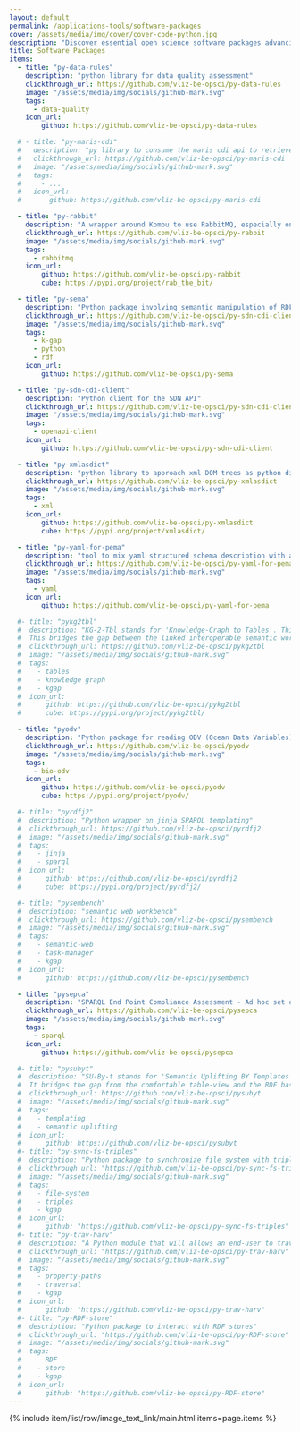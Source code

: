 ```yaml
---
layout: default
permalink: /applications-tools/software-packages
cover: /assets/media/img/cover/cover-code-python.jpg
description: "Discover essential open science software packages advancing research and collaboration in the digital age."
title: Software Packages
items:
  - title: "py-data-rules"
    description: "python library for data quality assessment"
    clickthrough_url: https://github.com/vliz-be-opsci/py-data-rules
    image: "/assets/media/img/socials/github-mark.svg"
    tags:
      - data-quality
    icon_url:
        github: https://github.com/vliz-be-opsci/py-data-rules

  # - title: "py-maris-cdi"
  #   description: "py library to consume the maris cdi api to retrieve ODV datasets programmatically"
  #   clickthrough_url: https://github.com/vliz-be-opsci/py-maris-cdi
  #   image: "/assets/media/img/socials/github-mark.svg"
  #   tags:
  #     - ...
  #   icon_url:
  #       github: https://github.com/vliz-be-opsci/py-maris-cdi

  - title: "py-rabbit"
    description: "A wrapper around Kombu to use RabbitMQ, especially on docker images"
    clickthrough_url: https://github.com/vliz-be-opsci/py-rabbit
    image: "/assets/media/img/socials/github-mark.svg"
    tags:
      - rabbitmq
    icon_url:
        github: https://github.com/vliz-be-opsci/py-rabbit
        cube: https://pypi.org/project/rab_the_bit/

  - title: "py-sema"
    description: "Python package involving semantic manipulation of RDF data."
    clickthrough_url: https://github.com/vliz-be-opsci/py-sdn-cdi-client
    image: "/assets/media/img/socials/github-mark.svg"
    tags:
      - k-gap
      - python 
      - rdf
    icon_url:
        github: https://github.com/vliz-be-opsci/py-sema

  - title: "py-sdn-cdi-client"
    description: "Python client for the SDN API"
    clickthrough_url: https://github.com/vliz-be-opsci/py-sdn-cdi-client
    image: "/assets/media/img/socials/github-mark.svg"
    tags:
      - openapi-client
    icon_url:
        github: https://github.com/vliz-be-opsci/py-sdn-cdi-client

  - title: "py-xmlasdict"
    description: "python library to approach xml DOM trees as python dictionaries with iterating and attribute-getting behavior"
    clickthrough_url: https://github.com/vliz-be-opsci/py-xmlasdict
    image: "/assets/media/img/socials/github-mark.svg"
    tags:
      - xml
    icon_url:
        github: https://github.com/vliz-be-opsci/py-xmlasdict
        cube: https://pypi.org/project/xmlasdict/

  - title: "py-yaml-for-pema"
    description: "tool to mix yaml structured schema description with actual text based parameters files"
    clickthrough_url: https://github.com/vliz-be-opsci/py-yaml-for-pema
    image: "/assets/media/img/socials/github-mark.svg"
    tags:
      - yaml
    icon_url:
        github: https://github.com/vliz-be-opsci/py-yaml-for-pema

  #- title: "pykg2tbl"
  #  description: "KG-2-Tbl stands for 'Knowledge-Graph to Tables'. This python package delivers an abstraction layer to querying into RDF graphs that reside either on remote triplestores providing a SPARQL endpoint, or can be downloaded in dump files in standard RDF serializations.  \n
  #  This bridges the gap between the linked interoperable semantic world where graphs rule and the classic table-view all data-processing tools (and their users) keep demanding: dataframes, graph-plot-tools, spreadsheets, ... Since those remain the goto access-points to the analysis and visualisation of data, we believe this abstraction library can help out matching up those environments to the information linked up in knowledge graphs." 
  #  clickthrough_url: https://github.com/vliz-be-opsci/pykg2tbl
  #  image: "/assets/media/img/socials/github-mark.svg"
  #  tags:
  #    - tables
  #    - knowledge graph
  #    - kgap
  #  icon_url:
  #      github: https://github.com/vliz-be-opsci/pykg2tbl 
  #      cube: https://pypi.org/project/pykg2tbl/

  - title: "pyodv"
    description: "Python package for reading ODV (Ocean Data Variables) files"
    clickthrough_url: https://github.com/vliz-be-opsci/pyodv
    image: "/assets/media/img/socials/github-mark.svg"
    tags:
      - bio-odv
    icon_url:
        github: https://github.com/vliz-be-opsci/pyodv
        cube: https://pypi.org/project/pyodv/

  #- title: "pyrdfj2"
  #  description: "Python wrapper on jinja SPARQL templating"
  #  clickthrough_url: https://github.com/vliz-be-opsci/pyrdfj2
  #  image: "/assets/media/img/socials/github-mark.svg"
  #  tags:
  #    - jinja
  #    - sparql
  #  icon_url:
  #      github: https://github.com/vliz-be-opsci/pyrdfj2
  #      cube: https://pypi.org/project/pyrdfj2/

  #- title: "pysembench"
  #  description: "semantic web workbench"
  #  clickthrough_url: https://github.com/vliz-be-opsci/pysembench
  #  image: "/assets/media/img/socials/github-mark.svg"
  #  tags:
  #    - semantic-web
  #    - task-manager
  #    - kgap
  #  icon_url:
  #      github: https://github.com/vliz-be-opsci/pysembench

  - title: "pysepca"
    description: "SPARQL End Point Compliance Assessment - Ad hoc set of checks for deployed SPARQL services"
    clickthrough_url: https://github.com/vliz-be-opsci/pysepca
    image: "/assets/media/img/socials/github-mark.svg"
    tags:
      - sparql
    icon_url:
        github: https://github.com/vliz-be-opsci/pysepca

  #- title: "pysubyt"
  #  description: "SU-By-t stands for 'Semantic Uplifting BY Templates'. This python package delivers a pragmatic jinja-templating approach to generating turtle syntax files from provided tabular data sources. It is a very basic and 'good enough' take on this, and should be considered as a low-level-entry alternative to things like linkml, rml.io or csvw. \n
  #  It bridges the gap from the comfortable table-view and the RDF based graph-view. The latter might be opening to a world of endless flexibility, but it refrains from being the natural modus operandi for a lot of natural data entry and data management where xls and csv remain the popular choice."
  #  clickthrough_url: https://github.com/vliz-be-opsci/pysubyt
  #  image: "/assets/media/img/socials/github-mark.svg"
  #  tags:
  #    - templating
  #    - semantic uplifting
  #  icon_url:
  #      github: https://github.com/vliz-be-opsci/pysubyt
  #- title: "py-sync-fs-triples"
  #  description: "Python package to synchronize file system with triples to a triple store"
  #  clickthrough_url: "https://github.com/vliz-be-opsci/py-sync-fs-triples"
  #  image: "/assets/media/img/socials/github-mark.svg"
  #  tags:
  #    - file-system
  #    - triples
  #    - kgap
  #  icon_url:
  #      github: "https://github.com/vliz-be-opsci/py-sync-fs-triples"
  #- title: "py-trav-harv"
  #  description: "A Python module that will allows an end-user to traverse given property-paths en a given config file."
  #  clickthrough_url: "https://github.com/vliz-be-opsci/py-trav-harv"
  #  image: "/assets/media/img/socials/github-mark.svg"
  #  tags:
  #    - property-paths
  #    - traversal
  #    - kgap
  #  icon_url:
  #      github: "https://github.com/vliz-be-opsci/py-trav-harv"
  #- title: "py-RDF-store"
  #  description: "Python package to interact with RDF stores"
  #  clickthrough_url: "https://github.com/vliz-be-opsci/py-RDF-store"
  #  image: "/assets/media/img/socials/github-mark.svg"
  #  tags:
  #    - RDF
  #    - store
  #    - kgap
  #  icon_url:
  #      github: "https://github.com/vliz-be-opsci/py-RDF-store"
---
```


{% include item/list/row/image_text_link/main.html items=page.items %}
